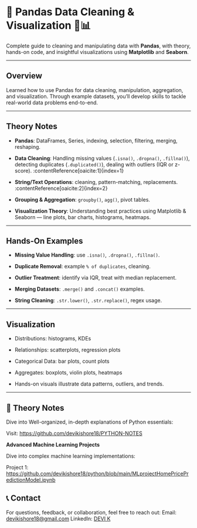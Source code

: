 # 🐼 Pandas Data Cleaning & Visualization 🧹📊

Complete guide to cleaning and manipulating data with **Pandas**, with theory, hands-on code, and insightful visualizations using **Matplotlib** and **Seaborn**.

---

## Overview

Learned how to use Pandas for data cleaning, manipulation, aggregation, and visualization. Through example datasets, you’ll develop skills to tackle real-world data problems end-to-end.

---

## Theory Notes
- **Pandas**: DataFrames, Series, indexing, selection, filtering, merging, reshaping.  

- **Data Cleaning**: Handling missing values (`.isna()`, `.dropna()`, `.fillna()`), detecting duplicates (`.duplicated()`), dealing with outliers (IQR or z-score). :contentReference[oaicite:1]{index=1}  

- **String/Text Operations**: cleaning, pattern-matching, replacements. :contentReference[oaicite:2]{index=2}  

- **Grouping & Aggregation**: `groupby()`, `agg()`, pivot tables.  

- **Visualization Theory**: Understanding best practices using Matplotlib & Seaborn — line plots, bar charts, histograms, heatmaps.
---
## Hands-On Examples

- **Missing Value Handling**: use `.isna()`, `.dropna()`, `.fillna()`.  

- **Duplicate Removal**: example `% of duplicates`, cleaning.  

- **Outlier Treatment**: identify via IQR, treat with median replacement.  

- **Merging Datasets**: `.merge()` and `.concat()` examples.  

- **String Cleaning**: `.str.lower()`, `.str.replace()`, regex usage.
---
## Visualization

- Distributions: histograms, KDEs

- Relationships: scatterplots, regression plots

- Categorical Data: bar plots, count plots

- Aggregates: boxplots, violin plots, heatmaps

- Hands-on visuals illustrate data patterns, outliers, and trends.

---

## **📖 Theory Notes**

Dive into Well-organized, in-depth explanations of Python essentials:

Visit: https://github.com/devikishore18/PYTHON-NOTES

**Advanced Machine Learning Projects**

Dive into complex machine learning implementations:

Project 1: https://github.com/devikishore18/python/blob/main/MLprojectHomePricePredictionModel.ipynb

## **📞 Contact**
For questions, feedback, or collaboration, feel free to reach out:
Email: devikishore18@gmail.com
LinkedIn: [DEVI K](https://www.linkedin.com/in/devikishore18/)

